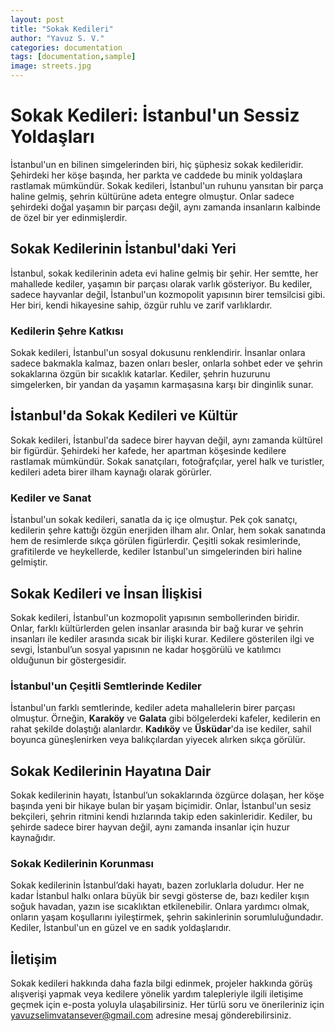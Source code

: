 ```yaml
---
layout: post
title: "Sokak Kedileri"
author: "Yavuz S. V."
categories: documentation
tags: [documentation,sample]
image: streets.jpg
---
```


# Sokak Kedileri: İstanbul'un Sessiz Yoldaşları

İstanbul'un en bilinen simgelerinden biri, hiç şüphesiz sokak kedileridir. Şehirdeki her köşe başında, her parkta ve caddede bu minik yoldaşlara rastlamak mümkündür. Sokak kedileri, İstanbul'un ruhunu yansıtan bir parça haline gelmiş, şehrin kültürüne adeta entegre olmuştur. Onlar sadece şehirdeki doğal yaşamın bir parçası değil, aynı zamanda insanların kalbinde de özel bir yer edinmişlerdir.

## Sokak Kedilerinin İstanbul'daki Yeri

İstanbul, sokak kedilerinin adeta evi haline gelmiş bir şehir. Her semtte, her mahallede kediler, yaşamın bir parçası olarak varlık gösteriyor. Bu kediler, sadece hayvanlar değil, İstanbul'un kozmopolit yapısının birer temsilcisi gibi. Her biri, kendi hikayesine sahip, özgür ruhlu ve zarif varlıklardır. 

### Kedilerin Şehre Katkısı

Sokak kedileri, İstanbul'un sosyal dokusunu renklendirir. İnsanlar onlara sadece bakmakla kalmaz, bazen onları besler, onlarla sohbet eder ve şehrin sokaklarına özgün bir sıcaklık katarlar. Kediler, şehrin huzurunu simgelerken, bir yandan da yaşamın karmaşasına karşı bir dinginlik sunar.

## İstanbul'da Sokak Kedileri ve Kültür

Sokak kedileri, İstanbul'da sadece birer hayvan değil, aynı zamanda kültürel bir figürdür. Şehirdeki her kafede, her apartman köşesinde kedilere rastlamak mümkündür. Sokak sanatçıları, fotoğrafçılar, yerel halk ve turistler, kedileri adeta birer ilham kaynağı olarak görürler. 

### Kediler ve Sanat

İstanbul'un sokak kedileri, sanatla da iç içe olmuştur. Pek çok sanatçı, kedilerin şehre kattığı özgün enerjiden ilham alır. Onlar, hem sokak sanatında hem de resimlerde sıkça görülen figürlerdir. Çeşitli sokak resimlerinde, grafitilerde ve heykellerde, kediler İstanbul'un simgelerinden biri haline gelmiştir.

## Sokak Kedileri ve İnsan İlişkisi

Sokak kedileri, İstanbul'un kozmopolit yapısının sembollerinden biridir. Onlar, farklı kültürlerden gelen insanlar arasında bir bağ kurar ve şehrin insanları ile kediler arasında sıcak bir ilişki kurar. Kedilere gösterilen ilgi ve sevgi, İstanbul’un sosyal yapısının ne kadar hoşgörülü ve katılımcı olduğunun bir göstergesidir.

### İstanbul'un Çeşitli Semtlerinde Kediler

İstanbul'un farklı semtlerinde, kediler adeta mahallelerin birer parçası olmuştur. Örneğin, **Karaköy** ve **Galata** gibi bölgelerdeki kafeler, kedilerin en rahat şekilde dolaştığı alanlardır. **Kadıköy** ve **Üsküdar**'da ise kediler, sahil boyunca güneşlenirken veya balıkçılardan yiyecek alırken sıkça görülür.

## Sokak Kedilerinin Hayatına Dair

Sokak kedilerinin hayatı, İstanbul’un sokaklarında özgürce dolaşan, her köşe başında yeni bir hikaye bulan bir yaşam biçimidir. Onlar, İstanbul'un sesiz bekçileri, şehrin ritmini kendi hızlarında takip eden sakinleridir. Kediler, bu şehirde sadece birer hayvan değil, aynı zamanda insanlar için huzur kaynağıdır.

### Sokak Kedilerinin Korunması

Sokak kedilerinin İstanbul’daki hayatı, bazen zorluklarla doludur. Her ne kadar İstanbul halkı onlara büyük bir sevgi gösterse de, bazı kediler kışın soğuk havadan, yazın ise sıcaklıktan etkilenebilir. Onlara yardımcı olmak, onların yaşam koşullarını iyileştirmek, şehrin sakinlerinin sorumluluğundadır. Kediler, İstanbul'un en güzel ve en sadık yoldaşlarıdır.

## İletişim

Sokak kedileri hakkında daha fazla bilgi edinmek, projeler hakkında görüş alışverişi yapmak veya kedilere yönelik yardım talepleriyle ilgili iletişime geçmek için e-posta yoluyla ulaşabilirsiniz. Her türlü soru ve önerileriniz için [yavuzselimvatansever@gmail.com](mailto:yavuzselimvatansever@gmail.com) adresine mesaj gönderebilirsiniz.
